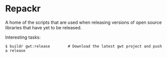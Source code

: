 # Repackr

A home of the scripts that are used when releasing versions of open source libraries that
have yet to be released.

Interesting tasks:

    $ buildr gwt:release        # Download the latest gwt project and push a release
